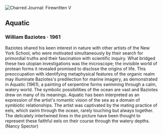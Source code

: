 <div class="artwork-of-the-day">
  <div class="container">
    <div class="img-wrapper">
      <img
        src="https://uploads8.wikiart.org/images/william-baziotes/aquatic-1961.jpg"
        alt="Charred Journal: Firewritten V" />
    </div>
    <div class="artwork-detail">
      <div class="artwork-origin"> 
        <h2 class="artwork-name">Aquatic</h2>
        <h3 class="artist">
          William Baziotes
                    ·  1961
        </h3>
      </div>
      <p class="description">
        <span class="artwork-description-text ng-binding" ng-bind-html="viewModel.ArtworkOfTheDay.Description | unsafe">Baziotes shared his keen interest in nature with other artists of the New York School, who were motivated simultaneously by their search for primordial truths and their fascination with scientific inquiry. What bridged these two utopian investigations was the microscope; the invisible world of protean forms it revealed promised to disclose the origins of life. This preoccupation with identifying metaphysical features of the organic realm may illuminate Baziotes's predilection for marine imagery, as demonstrated in Aquatic (1961), a painting of serpentine forms swimming through a calm, watery world. The symbolic possibilities of the ocean are vast and Baziotes drew on many of its meanings. Aquatic has been interpreted as an expression of the artist's romantic vision of the sea as a domain of symbiotic relationships. The artist was captivated by the mating practice of eels, which swim through the ocean, rarely touching but always together. The delicately intertwined lines in the picture have been thought to represent these faithful eels on their course through the watery depths. (Nancy Spector)</span>
                        <div class="text-shadow-container" ng-show="showShadow" style=""></div>
      </p>
    </div>
  </div>

</div>
